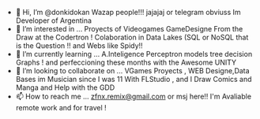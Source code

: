 - 👋 Hi, I’m @donkidokan  Wazap people!!!   jajajaj  or telegram obviuss Im Developer of Argentina 
- 👀 I’m interested in ...  Proyects of Videogames  GameDesigne From  the Draw at the Codertron  ! Colaboration in Data Lakes (SQL or NoSQL that is the Question !!  and Webs like Spidy!!
- 🌱 I’m currently learning ... A.Inteligence Perceptron models tree decision  Graphs ! and perfeccioning these months  with the Awesome UNITY 
- 💞️ I’m looking to collaborate on ...  VGames Proyects   , WEB Designe,Data Bases  im Musician since I was 11 With FLStudio , and I Draw Comics and Manga and Help with the GDD
- 📫 How to reach me ... zfnx.remix@gmail.com  or  msj here!!   I'm Avaliable   remote work and for travel  !

<!---
donkidokan/donkidokan is a ✨ special ✨ repository because its `README.md` (this file) appears on your GitHub profile.
You can click the Preview link to take a look at your changes.
--->
